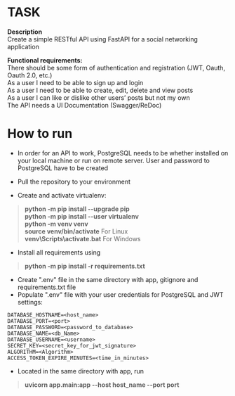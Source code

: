 # TASK

**Description**  
Create a simple RESTful API using FastAPI for a social networking application

**Functional requirements:**\
There should be some form of authentication and registration (JWT, Oauth, Oauth 2.0, etc.)\
As a user I need to be able to sign up and login\
As a user I need to be able to create, edit, delete and view posts\
As a user I can like or dislike other users’ posts but not my own  
The API needs a UI Documentation (Swagger/ReDoc)

# How to run
 - In order for an API to work, PostgreSQL needs to be whether installed on your local machine
or run on remote server. User and password to PostgreSQL have to be created
 - Pull the repository to your environment

 - Create and activate virtualenv:
 >**python -m pip install --upgrade pip**  
 **python -m pip install --user virtualenv**  
 **python -m venv venv**  
 **source venv/bin/activate** For Linux  
 **venv\Scripts\activate.bat** For Windows
> 
 - Install all requirements using  
>**python -m pip install -r requirements.txt**  
> 
 - Create ".env" file in the same directory with app, gitignore and requirements.txt file
 - Populate ".env" file with your user credentials for PostgreSQL and JWT settings:
```
DATABASE_HOSTNAME=<host_name>
DATABASE_PORT=<port>
DATABASE_PASSWORD=<password_to_database>  
DATABASE_NAME=<db_Name>
DATABASE_USERNAME=<username>  
SECRET_KEY=<secret_key_for_jwt_signature>
ALGORITHM=<Algorithm>
ACCESS_TOKEN_EXPIRE_MINUTES=<time_in_minutes>
```

 - Located in the same directory with app, run
>**uvicorn app.main:app --host host_name --port port**
